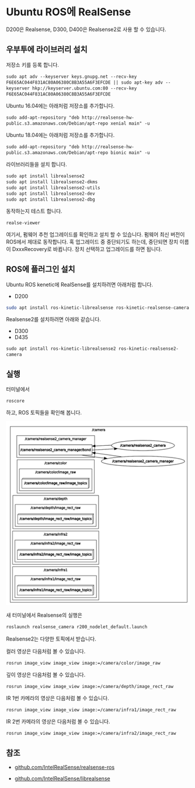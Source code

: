 # Ubuntu ROS에 RealSense

D200은 Realsense, D300, D400은 Realsense2로 사용 할 수 있습니다.

## 우부투에 라이브러리 설치

저장소 키를 등록 합니다.

```
sudo apt adv --keyserver keys.gnupg.net --recv-key F6E65AC044F831AC80A06380C8B3A55A6F3EFCDE || sudo apt-key adv --keyserver hkp://keyserver.ubuntu.com:80 --recv-key F6E65AC044F831AC80A06380C8B3A55A6F3EFCDE
```

Ubuntu 16.04에는 아래처럼 저장소를 추가합니다.

```
sudo add-apt-repository "deb http://realsense-hw-public.s3.amazonaws.com/Debian/apt-repo xenial main" -u
```

Ubuntu 18.04에는 아래처럼 저장소를 추가합니다.

```
sudo add-apt-repository "deb http://realsense-hw-public.s3.amazonaws.com/Debian/apt-repo bionic main" -u
```

라이브러리들을 설치 합니다.

```
sudo apt install librealsense2
sudo apt install librealsense2-dkms
sudo apt install librealsense2-utils
sudo apt install librealsense2-dev
sudo apt install librealsense2-dbg
```

동작하는지 테스트 합니다.

```
realse-viewer
```

여기서, 펌웨어 추천 업그레이드를 확인하고 설치 할 수 있습니다. 펌웨어 최신 버전이 ROS에서 제대로 동작합니다. 혹 업그레이드 중 중단되기도 하는데, 중단되면 장치 이름이 DxxxRecovery로 바뀝니다. 장치 선택하고 업그레이드를 하면 됩니다.

## ROS에 플러그인 설치

Ubuntu ROS kenetic에 RealSense를 설치하려면 아래처럼 합니다.

- D200

```sh
sudo apt install ros-kinetic-librealsense ros-kinetic-realsense-camera
```

Realsense2를 설치하려면 아래와 같습니다.

- D300
- D435

```
sudo apt install ros-kinetic-librealsense2 ros-kinetic-realsense2-camera
```

## 실행

터미널에서

```
roscore
```

하고, ROS 토픽들을 확인해 봅니다.

![image-20200301190925712](ros_kinetic_realsense.assets/image-20200301190925712.png)

새 터미널에서 Realsense의 실행은

```sh
roslaunch realsense_camera r200_nodelet_default.launch
```

Realsense2는 다양한 토픽에서 받습니다.

컬러 영상은 다음처럼 볼 수 있습니다.

```
rosrun image_view image_view image:=/camera/color/image_raw
```

깊이 영상은 다음처럼 볼 수 있습니다.

```
rosrun image_view image_view image:=/camera/depth/image_rect_raw
```

IR 1번 카메라의 영상은 다음처럼 볼 수 있습니다.

```
rosrun image_view image_view image:=/camera/infra1/image_rect_raw
```

IR 2번 카메라의 영상은 다음처럼 볼 수 있습니다.

```
rosrun image_view image_view image:=/camera/infra2/image_rect_raw
```

## 참조

- [github.com/IntelRealSense/realsense-ros](https://github.com/IntelRealSense/realsense-ros?fbclid=IwAR3ZCG4d4KQJLcIVMTxKt0QN-sQ48L9N9OxRThwwTyXgdbw4hijlrW-arlI)

- [github.com/IntelRealSense/librealsense](https://github.com/IntelRealSense/librealsense/blob/master/doc/distribution_linux.md)

